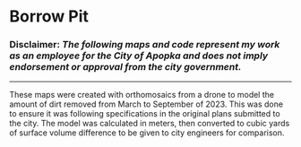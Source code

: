 # Borrow Pit

### Disclaimer: *The following maps and code represent my work as an employee for the City of Apopka and does not imply endorsement or approval from the city government.*

***
These maps were created with orthomosaics from a drone to model the amount of dirt removed from March to September of 2023. This was done to ensure it was following specifications in the original plans submitted to the city. The model was calculated in meters, then converted to cubic yards of surface volume difference to be given to city engineers for comparison.

